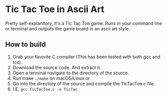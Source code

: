 # Tic Tac Toe in Ascii Art
Pretty self-explanitory, it's a Tic Tac Toe game.
Runs in your command line or terminal and outputs the game board
in an ascii art style.

## How to build
1. Grab your favorite C compiler (This has been tested with both gcc and tcc).
2. Download the source code. And extract it.
3. Open a terminal navigate to the directory of the source.
4. Run make `./make` on macOS/Linux or 
5. Go into the directory of the source and compile the TicTacToe.c file.
6. I.E. ` gcc TicTacToe.c -o TicTac `
